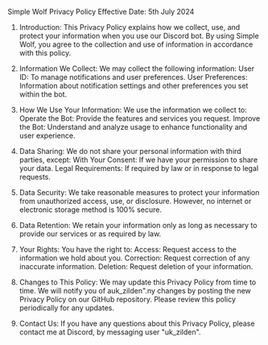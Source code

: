 Simple Wolf Privacy Policy
Effective Date: 
5th July 2024

1. Introduction: This Privacy Policy explains how we collect, use, and protect your information when you use our Discord bot. By using Simple Wolf, you agree to the collection and use of information in accordance with this policy.

2. Information We Collect:
We may collect the following information:
User ID: To manage notifications and user preferences.
User Preferences: Information about notification settings and other preferences you set within the bot.

3. How We Use Your Information:
We use the information we collect to:
Operate the Bot: Provide the features and services you request.
Improve the Bot: Understand and analyze usage to enhance functionality and user experience.

4. Data Sharing:
We do not share your personal information with third parties, except:
With Your Consent: If we have your permission to share your data.
Legal Requirements: If required by law or in response to legal requests.

5. Data Security:
We take reasonable measures to protect your information from unauthorized access, use, or disclosure. However, no internet or electronic storage method is 100% secure.

6. Data Retention:
We retain your information only as long as necessary to provide our services or as required by law.

7. Your Rights:
You have the right to:
Access: Request access to the information we hold about you.
Correction: Request correction of any inaccurate information.
Deletion: Request deletion of your information.

9. Changes to This Policy:
We may update this Privacy Policy from time to time. We will notify you of auk_zilden".ny changes by posting the new Privacy Policy on our GitHub repository. Please review this policy periodically for any updates.

10. Contact Us:
If you have any questions about this Privacy Policy, please contact me at Discord, by messaging user "uk_zilden".
